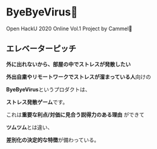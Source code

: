 # ByeByeVirus🦠
Open HackU 2020 Online Vol.1 Project by Cammel🐫

## エレベーターピッチ
**外に出れないから、部屋の中でストレスが発散したい**

**外出自粛やリモートワークでストレスが溜まっている人**向けの

**ByeByeVirus**というプロダクトは、

**ストレス発散ゲーム**です。

これは**重要な利点/対価に見合う説得力のある理由** ができて

**ツムツム**とは違い、

**差別化の決定的な特徴**が備わっている。
